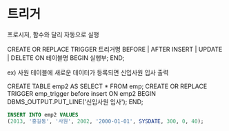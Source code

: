 # 트리거
프로시저, 함수와 달리 자동으로 실행

CREATE OR REPLACE TRIGGER 트리거명
BEFORE | AFTER
INSERT | UPDATE | DELETE
ON 테이블명
BEGIN
	실행부;
END;



ex) 사원 테이블에 새로운 데이터가 등록되면 신입사원 입사 출력

CREATE TABLE emp2 AS SELECT * FROM emp;
CREATE OR REPLACE TRIGGER emp_trigger
before insert
ON emp2
BEGIN
	DBMS_OUTPUT.PUT_LINE('신입사원 입사');
END;



```sql
INSERT INTO emp2 VALUES
(2013, '홍길동', '사원', 2002, '2000-01-01', SYSDATE, 300, 0, 40);
```

